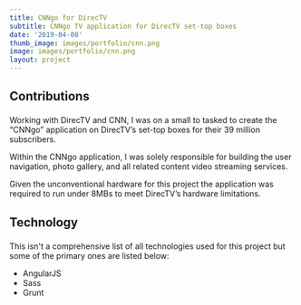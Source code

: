 ```yaml
---
title: CNNgo for DirecTV
subtitle: CNNgo TV application for DirecTV set-top boxes
date: '2019-04-08'
thumb_image: images/portfolio/cnn.png
image: images/portfolio/cnn.png
layout: project
---
```


<div class="block-header inner-sm" style="margin-top: 1.5em; margin-bottom: 1.5em">
  <h2 class="block-title line-top">Contributions</h2>
</div>

Working with DirecTV and CNN, I was on a small to tasked to create the “CNNgo” application on DirecTV’s set-top boxes for their 39 million subscribers.

Within the CNNgo application, I was solely responsible for building the user navigation, photo gallery, and all related content video streaming services.

Given the unconventional hardware for this project the application was required to run under 8MBs to meet DirecTV’s hardware limitations.

<div class="block-header inner-sm" style="margin-bottom: 1.5em">
  <h2 class="block-title line-top">Technology</h2>
</div>

This isn't a comprehensive list of all technologies used for this project but some of the primary ones are listed below:

- AngularJS
- Sass
- Grunt